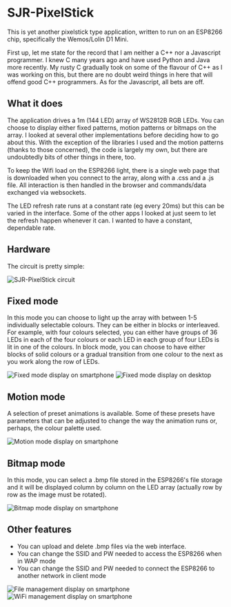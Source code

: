 # SJR-PixelStick
This is yet another pixelstick type application, written to run on an ESP8266 chip, specifically the Wemos/Lolin D1 Mini. 

First up, let me state for the record that I am neither a C++ nor a Javascript programmer. I knew C many years ago and have used Python and Java more recently. My rusty C gradually took on some of the flavour of C++ as I was working on this, but there are no doubt weird things in here that will offend good C++ programmers. As for the Javascript, all bets are off.

## What it does

The application drives a 1m (144 LED) array of WS2812B RGB LEDs. You can choose to display either fixed patterns, motion patterns or bitmaps on the array. I looked at several other implementations before deciding how to go about this. With the exception of the libraries I used and the motion patterns (thanks to those concerned), the code is largely my own, but there are undoubtedly bits of other things in there, too.

To keep the Wifi load on the ESP8266 light, there is a single web page that is downloaded when you connect to the array, along with a .css and a .js file. All interaction is then handled in the browser and commands/data exchanged via websockets.

The LED refresh rate runs at a constant rate (eg every 20ms) but this can be varied in the interface. Some of the other apps I looked at just seem to let the refresh happen whenever it can. I wanted to have a constant, dependable rate.

## Hardware

The circuit is pretty simple:

![SJR-PixelStick circuit](images/circuit.png)

## Fixed mode

In this mode you can choose to light up the array with between 1-5 individually selectable colours. They can be either in blocks or interleaved. For example, with four colours selected, you can either have groups of 36 LEDs in each of the four colours or each LED in each group of four LEDs is lit in one of the colours. In block mode, you can choose to have either blocks of solid colours or a gradual transition from one colour to the next as you work along the row of LEDs.

![Fixed mode display on smartphone](images/fixed.png) ![Fixed mode display on desktop](images/desktop.png)

## Motion mode

A selection of preset animations is available. Some of these presets have parameters that can be adjusted to change the way the animation runs or, perhaps, the colour palette used.

![Motion mode display on smartphone](images/motion.png)
## Bitmap mode

In this mode, you can select a .bmp file stored in the ESP8266's file storage and it will be displayed column by column on the LED array (actually row by row as the image must be rotated).

![Bitmap mode display on smartphone](images/bitmap.png)
## Other features

- You can upload and delete .bmp files via the web interface.
- You can change the SSID and PW needed to access the ESP8266 when in WAP mode
- You can change the SSID and PW needed to connect the ESP8266 to another network in client mode

![File management display on smartphone](images/files.png) ![WiFi management display on smartphone](images/wifi.png)
